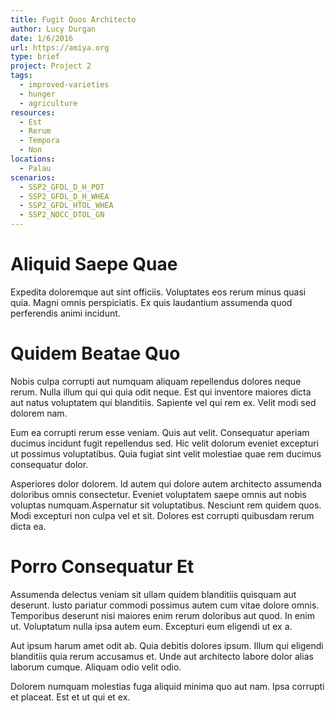 ```yaml
---
title: Fugit Quos Architecto
author: Lucy Durgan
date: 1/6/2016
url: https://amiya.org
type: brief
project: Project 2
tags:
  - improved-varieties
  - hunger
  - agriculture
resources:
  - Est
  - Rerum
  - Tempora
  - Non
locations:
  - Palau
scenarios:
  - SSP2_GFDL_D_H_POT
  - SSP2_GFDL_D_H_WHEA
  - SSP2_GFDL_HTOL_WHEA
  - SSP2_NOCC_DTOL_GN
---
```


# Aliquid Saepe Quae
Expedita doloremque aut sint officiis. Voluptates eos rerum minus quasi quia. Magni omnis perspiciatis. Ex quis laudantium assumenda quod perferendis animi incidunt.

# Quidem Beatae Quo
Nobis culpa corrupti aut numquam aliquam repellendus dolores neque rerum. Nulla illum qui qui quia odit neque. Est qui inventore maiores dicta aut natus voluptatem qui blanditiis. Sapiente vel qui rem ex. Velit modi sed dolorem nam.
 Eum ea corrupti rerum esse veniam. Quis aut velit. Consequatur aperiam ducimus incidunt fugit repellendus sed. Hic velit dolorum eveniet excepturi ut possimus voluptatibus. Quia fugiat sint velit molestiae quae rem ducimus consequatur dolor.
 Asperiores dolor dolorem. Id autem qui dolore autem architecto assumenda doloribus omnis consectetur. Eveniet voluptatem saepe omnis aut nobis voluptas numquam.Aspernatur sit voluptatibus. Nesciunt rem quidem quos. Modi excepturi non culpa vel et sit. Dolores est corrupti quibusdam rerum dicta ea.

# Porro Consequatur Et
Assumenda delectus veniam sit ullam quidem blanditiis quisquam aut deserunt. Iusto pariatur commodi possimus autem cum vitae dolore omnis. Temporibus deserunt nisi maiores enim rerum doloribus aut quod. In enim ut. Voluptatum nulla ipsa autem eum. Excepturi eum eligendi ut ex a.
 Aut ipsum harum amet odit ab. Quia debitis dolores ipsum. Illum qui eligendi blanditiis quia rerum accusamus et. Unde aut architecto labore dolor alias laborum cumque. Aliquam odio velit odio.
 Dolorem numquam molestias fuga aliquid minima quo aut nam. Ipsa corrupti et placeat. Est et ut qui et ex.
